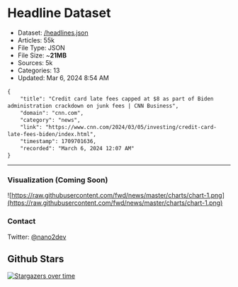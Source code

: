 # Headline Dataset

- Dataset: [/headlines.json](https://raw.githubusercontent.com/fwd/news/master/headlines.json) 
- Articles: 55k
- File Type: JSON
- File Size: ~**21MB**
- Sources: 5k
- Categories: 13
- Updated: Mar 6, 2024 8:54 AM

```
{
    "title": "Credit card late fees capped at $8 as part of Biden administration crackdown on junk fees | CNN Business",
    "domain": "cnn.com",
    "category": "news",
    "link": "https://www.cnn.com/2024/03/05/investing/credit-card-late-fees-biden/index.html",
    "timestamp": 1709701636,
    "recorded": "March 6, 2024 12:07 AM"
}
```

---

### Visualization (Coming Soon)

![https://raw.githubusercontent.com/fwd/news/master/charts/chart-1.png](https://raw.githubusercontent.com/fwd/news/master/charts/chart-1.png)

### Contact 

Twitter: [@nano2dev](https://twitter.com/nano2dev)

## Github Stars

[![Stargazers over time](https://starchart.cc/fwd/news.svg)](https://starchart.cc/fwd/news)
